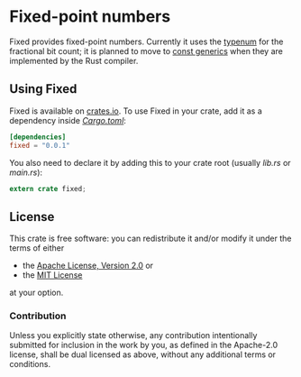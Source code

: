 <!-- Copyright © 2018 Trevor Spiteri -->

<!-- Copying and distribution of this file, with or without
modification, are permitted in any medium without royalty provided the
copyright notice and this notice are preserved. This file is offered
as-is, without any warranty. -->

# Fixed-point numbers

Fixed provides fixed-point numbers. Currently it uses the
[typenum][typenum crate] for the fractional bit count; it is planned
to move to [const generics] when they are implemented by the Rust
compiler.

## Using Fixed

Fixed is available on [crates.io][fixed crate]. To use Fixed in your
crate, add it as a dependency inside [*Cargo.toml*]:

```toml
[dependencies]
fixed = "0.0.1"
```

You also need to declare it by adding this to your crate root (usually
*lib.rs* or *main.rs*):

```rust
extern crate fixed;
```

## License

This crate is free software: you can redistribute it and/or modify it
under the terms of either

 * the [Apache License, Version 2.0][LICENSE-APACHE] or
 * the [MIT License][LICENSE-MIT]

at your option.

### Contribution

Unless you explicitly state otherwise, any contribution intentionally
submitted for inclusion in the work by you, as defined in the
Apache-2.0 license, shall be dual licensed as above, without any
additional terms or conditions.

[*Cargo.toml*]: https://doc.rust-lang.org/cargo/guide/dependencies.html
[LICENSE-APACHE]: https://www.apache.org/licenses/LICENSE-2.0
[LICENSE-MIT]: https://opensource.org/licenses/MIT
[channels]: https://doc.rust-lang.org/book/second-edition/appendix-07-nightly-rust.html
[const generics]: https://github.com/rust-lang/rust/issues/44580
[fixed crate]: https://crates.io/crates/fixed
[typenum crate]: https://crates.io/crates/typenum
